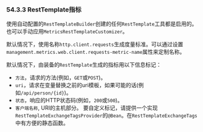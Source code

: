 ### 54.3.3 RestTemplate指标

使用自动配置的`RestTemplateBuilder`创建的任何`RestTemplate`工具都是启用的。也可以手动应用`MetricsRestTemplateCustomizer`。

默认情况下，使用名称`http.client.requests`生成度量标准。可以通过设置`management.metrics.web.client.requests-metric-name`属性来定制名称。

默认情况下，由装备的`RestTemplate`生成的指标用以下信息标记：

- `方法`，请求的方法(例如，`GET`或`POST`)。
- `uri`，请求在变量替换之前的uri模板，如果可能的话(例如`/api/person/{id}`)。
- `状态`，响应的HTTP状态码(例如，`200`或`500`)。
- `客户端名称`, URI的主机部分。
要自定义标记，请提供一个实现`RestTemplateExchangeTagsProvider`的`@Bean`。在`RestTemplateExchangeTags`中有方便的静态函数。
